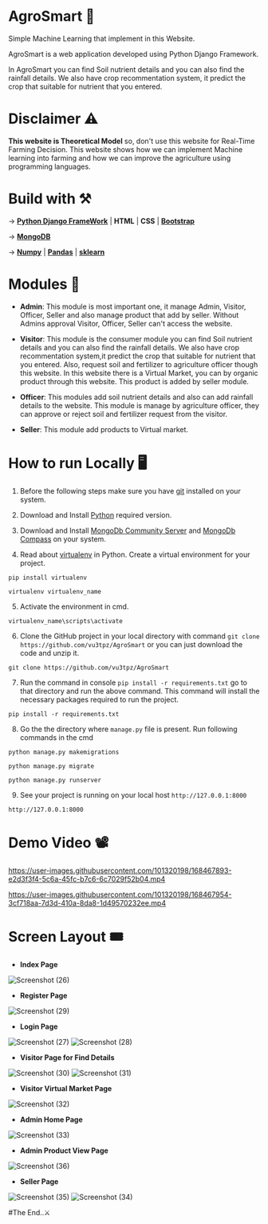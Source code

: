 # AgroSmart 🍃

Simple Machine Learning that implement in this Website.

AgroSmart is a web application developed using Python Django Framework. 

In AgroSmart you can find Soil nutrient details and you can also find the rainfall details. We also have crop recommentation system, it predict the crop that suitable for nutrient that you entered.

# Disclaimer ⚠️

**This website is Theoretical Model** so, don't use this website for Real-Time Farming Decision. This website shows how we can implement Machine learning into farming and how we can improve the agriculture using programming languages.

# Build with ⚒️

-> [**Python Django FrameWork**](https://www.djangoproject.com/) | **HTML** | **CSS** | [**Bootstrap**](https://getbootstrap.com/)

-> [**MongoDB**](https://www.mongodb.com/)

-> [**Numpy**](https://numpy.org/) | [**Pandas**](https://pandas.pydata.org/) | [**sklearn**](https://scikit-learn.org/)

# Modules 🔖

* **Admin**: This module is most important one, it manage Admin, Visitor, Officer, Seller and also manage product that add by seller. Without Admins approval Visitor, Officer, Seller can't access the website.

* **Visitor**: This module is the consumer module you can find Soil nutrient details and you can also find the rainfall details. We also have crop recommentation system,it predict the crop that suitable for nutrient that you entered. Also, request soil and fertilizer to agriculture officer though this website. In this website there is a Virtual Market, you can by organic product through this website. This product is added by seller module.

* **Officer**: This modules add soil nutrient details and also can add rainfall details to the website. This module is manage by agriculture officer, they can approve or reject soil and fertilizer request from the visitor.

* **Seller**: This module add products to Virtual market.

# How to run Locally 🖥️

1. Before the following steps make sure you have [git](https://git-scm.com/downloads) installed on your system.


2. Download and Install [Python](https://www.python.org/) required version.


3. Download and Install [MongoDb Community Server](https://www.mongodb.com/try/download/community) and [MongoDb Compass](https://www.mongodb.com/products/compass) on your system.


4. Read about [virtualenv](https://docs.python.org/3/tutorial/venv.html) in Python. Create a virtual environment for your project.


```
pip install virtualenv
```
```
virtualenv virtualenv_name
```


5. Activate the environment in cmd.


```
virtualenv_name\scripts\activate
```


6. Clone the GitHub project in your local directory with command `git clone https://github.com/vu3tpz/AgroSmart` or you can just download the code and unzip it. 


```
git clone https://github.com/vu3tpz/AgroSmart
```


7. Run the command in console `pip install -r requirements.txt`  go to that directory and run the above command. This command will install the necessary packages required to run the project.


```
pip install -r requirements.txt
```


8. Go the the directory where `manage.py` file is present. Run following commands in the cmd


```
python manage.py makemigrations
```
```
python manage.py migrate
```
```
python manage.py runserver
```


9. See your project is running on your local host `http://127.0.0.1:8000`


```
http://127.0.0.1:8000
```

# Demo Video 📽️

https://user-images.githubusercontent.com/101320198/168467893-e2d3f3f4-5c6a-45fc-b7c6-6c7029f52b04.mp4

https://user-images.githubusercontent.com/101320198/168467954-3cf718aa-7d3d-410a-8da8-1d49570232ee.mp4


# Screen Layout 🎟️

* **Index Page**

![Screenshot (26)](https://user-images.githubusercontent.com/101320198/168466313-8955eaa2-faea-45ec-8344-35ec8fef9e34.png)

* **Register Page**

![Screenshot (29)](https://user-images.githubusercontent.com/101320198/168466410-f7e2a6e1-53e0-4a89-ad2e-3bac8b704573.png)

* **Login Page**

![Screenshot (27)](https://user-images.githubusercontent.com/101320198/168466403-405a59c1-687c-4d0a-9210-cfbad4ecf392.png)
![Screenshot (28)](https://user-images.githubusercontent.com/101320198/168466408-d75f1610-ad3d-4390-92cd-aa14e68f7a6f.png)


* **Visitor Page for Find Details**


![Screenshot (30)](https://user-images.githubusercontent.com/101320198/168466412-3dc74a3f-9269-4e2a-bc20-21dd9d867488.png)
![Screenshot (31)](https://user-images.githubusercontent.com/101320198/168466415-5ac26cc5-0aae-48f9-a835-2035d7c6b3fb.png)

* **Visitor Virtual Market Page**

![Screenshot (32)](https://user-images.githubusercontent.com/101320198/168466416-a01102cb-ef8e-403d-b507-58e1c16b4000.png)


* **Admin Home Page**


![Screenshot (33)](https://user-images.githubusercontent.com/101320198/168466426-007a49b8-d27a-4a55-8e58-4cd5bbdeeb9b.png)

* **Admin Product View Page**

![Screenshot (36)](https://user-images.githubusercontent.com/101320198/168466454-ea24de14-d9c6-4b32-9980-960a959ef1f8.png)

* **Seller Page**


![Screenshot (35)](https://user-images.githubusercontent.com/101320198/168466442-40cfa1b2-e993-4ddd-9964-17484cfa6516.png)
![Screenshot (34)](https://user-images.githubusercontent.com/101320198/168466439-0266c086-6e84-41d3-a530-4ec0d5c0868a.png)

#The End..⚔️
